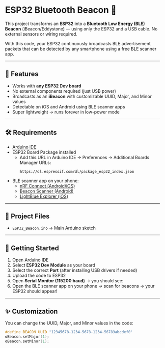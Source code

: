 # ESP32 Bluetooth Beacon 🚀

This project transforms an **ESP32** into a **Bluetooth Low Energy (BLE) Beacon** (iBeacon/Eddystone) — using only the ESP32 and a USB cable. No external sensors or wiring required.  

With this code, your ESP32 continuously broadcasts BLE advertisement packets that can be detected by any smartphone using a free BLE scanner app.

---

## 📌 Features
- Works with **any ESP32 Dev board**  
- No external components required (just USB power)  
- Broadcasts as an **iBeacon** with customizable UUID, Major, and Minor values  
- Detectable on iOS and Android using BLE scanner apps  
- Super lightweight → runs forever in low-power mode  

---

## 🛠 Requirements
- [Arduino IDE](https://www.arduino.cc/en/software)  
- ESP32 Board Package installed  
  - Add this URL in Arduino IDE → Preferences → Additional Boards Manager URLs:  
    ```
    https://dl.espressif.com/dl/package_esp32_index.json
    ```
- BLE scanner app on your phone:  
  - [nRF Connect (Android/iOS)](https://www.nordicsemi.com/Products/Development-tools/nRF-Connect-for-mobile)  
  - [Beacon Scanner (Android)](https://play.google.com/store/apps/details?id=com.bridou_n.beaconscanner)  
  - [LightBlue Explorer (iOS)](https://apps.apple.com/us/app/lightblue/id557428110)  

---

## 📂 Project Files
- `ESP32_Beacon.ino` → Main Arduino sketch

---

## 🚀 Getting Started
1. Open Arduino IDE  
2. Select **ESP32 Dev Module** as your board  
3. Select the correct **Port** (after installing USB drivers if needed)  
4. Upload the code to ESP32  
5. Open **Serial Monitor (115200 baud)** → you should see:  
6. Open the BLE scanner app on your phone → scan for beacons → your ESP32 should appear!  

---

## ✨ Customization
You can change the UUID, Major, and Minor values in the code:  
```cpp
#define BEACON_UUID "12345678-1234-5678-1234-56789abcdef0"
oBeacon.setMajor(1);
oBeacon.setMinor(1);
